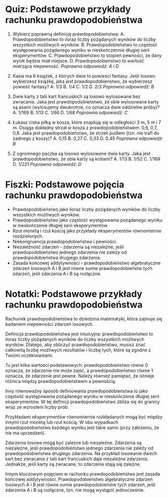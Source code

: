  # Quiz: Podstawowe przykłady rachunku prawdopodobieństwa

1. Wybierz poprawną definicję prawdopodobieństwa:
   A. Prawdopodobieństwo to iloraz liczby pożądanych wyników do liczby wszystkich możliwych wyników.
   B. Prawdopodobieństwo to częstość występowania pożądanego wyniku w nieskończennie długiej serii eksperymentów.
   C. Prawdopodobieństwo to stopień pewności, że dany wynik będzie miał miejsce.
   D. Prawdopodobieństwo to wartość mierząca niepewność.
   *Poprawna odpowiedź: A i D*

2. Kasia ma 6 książek, z których dwie to powieści fantasy. Jeśli losowo wybierzesz książkę, jaka jest prawdopodobieństwo, że wybierzesz powieść fantasy?
   A. 1/3
   B. 1/4
   C. 1/2
   D. 2/3
   *Poprawna odpowiedź: B*

3. Dwie karty z talii kart francuskich są losowo wylosowane bez zwracania. Jaka jest prawdopodobieństwo, że obie wylosowane karty są asami (wylosujemy dwukrotnie, co oznacza dwie oddzielne próby)?
   A. 1/169
   B. 1/13
   C. 1/66
   D. 1/68
   *Poprawna odpowiedź: C*

4. Łukasz ciska piłką w kosza, które znajdują się w odległości 3 m, 5 m i 7 m. Osiąga dokładny strzał w kosza z prawdopodobieństwem: 0,6, 0,7, 0,8. Jaka jest prawdopodobieństwo, że strzeli pudlem (tzn. nie trafi do żadnego z koszy)?
   A. 0,15
   B. 0,27
   C. 0,33
   D. 0,45
   *Poprawna odpowiedź: B*

5. Z ogromnego paczka są losowo wylosowane dwie karty. Jaka jest prawdopodobieństwo, że obie karty są królami?
   A. 1/13
   B. 1/52
   C. 1/169
   D. 1/221
   *Poprawna odpowiedź: D*

# Fiszki: Podstawowe pojęcia rachunku prawdopodobieństwa

- Prawdopodobieństwo jako iloraz liczby pożądanych wyników do liczby wszystkich możliwych wyników.
- Prawdopodobieństwo jako częstość występowania pożądanego wyniku w nieskończenie długiej serii eksperymentów.
- Rzut monetą i rzut kością jako przykłady eksperymentów równomiernie rozdzielonych.
- Niekongruencja prawdopodobieństwa i pewności.
- Niezależność zdarzeń - zdarzenia są niezależne, jeśli prawdopodobieństwo jednego zdarzenia nie zależy od prawdopodobieństwa drugiego zdarzenia.
- Zasada końcowej addytywności - prawdopodobieństwo algebratyczne zdarzeń losowych A i B jest równe sumie prawdopodobieństw tych zdarzeń, jeśli zdarzenia A i B są rozłączne.

# Notatki: Podstawowe przykłady rachunku prawdopodobieństwa

Rachunek prawdopodobieństwa to dziedzina matematyki, która zajmuje się badaniem niepewności zdarzeń losowych.

Definicja prawdopodobieństwa jest intuicyjna: prawdopodobieństwo to iloraz liczby pożądanych wyników do liczby wszystkich możliwych wyników. Dlatego, aby obliczyć prawdopodobieństwo, musisz znać całkowitą liczbę możliwych rezultatów i liczbę tych, które są zgodne z Twoimi oczekiwaniami.

Tu jest kilka wartości podstawowych: prawdopodobieństwo równe 0 oznacza, że zdarzenie nie może zajść, a prawdopodobieństwo równe 1 oznacza, że zdarzenie jest pewne. Należy również pamiętać, że istnieje różnica między prawdopodobieństwem a pewnością.

Inny równoważny sposób definiowania prawdopodobieństwa to jako częstość występowania pożądanego wyniku w nieskończenie długiej serii eksperymentów. W tej definicji prawdopodobieństwo zbliża się do granicy wraz ze wzrostem liczby prób.

Przykładami eksperymentów równomiernie rozkładanych mogą być między innymi rzut monetą lub rzut kością. W obu wypadkach prawdopodobieństwo każdego wyniku jest takie samo (przy założeniu, że nie ma uprzedzeń).

Zdarzenia losowe mogą być zależne lub niezależne. Zdarzenia są niezależne, jeśli prawdopodobieństwo jednego zdarzenia nie zależy od prawdopodobieństwa drugiego zdarzenia. Na przykład losowanie dwóch kart bez zwracania z talii kart francuskich daje niezależne zdarzenia. Jednakże, jeśli karty są zwracane, to zdarzenia stają się zależne.

Innym kluczowym pojęciem w rachunku prawdopodobieństwa jest zasada końcowej addytywności. Prawdopodobieństwo algebratyczne zdarzeń losowych A i B jest równe sumie prawdopodobieństw tych zdarzeń, jeśli zdarzenia A i B są rozłączne, tzn. nie mogą wystąpić jednocześnie.